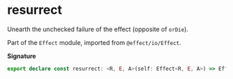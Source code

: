 # resurrect

Unearth the unchecked failure of the effect (opposite of `orDie`).

Part of the `Effect` module, imported from `@effect/io/Effect`.

**Signature**

```ts
export declare const resurrect: <R, E, A>(self: Effect<R, E, A>) => Effect<R, unknown, A>
```
